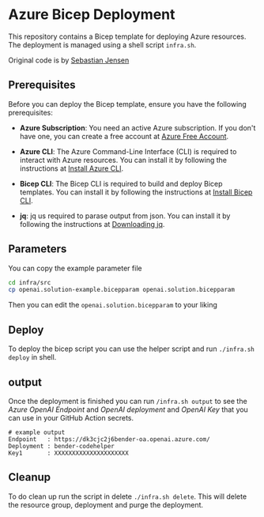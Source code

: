 # Azure Bicep Deployment

This repository contains a Bicep template for deploying Azure resources. The
deployment is managed using a shell script `infra.sh`.

Original code is by
[Sebastian Jensen](https://medium.com/medialesson/deploy-an-azure-openai-service-with-llm-deployments-via-bicep-244411472d40)

## Prerequisites

Before you can deploy the Bicep template, ensure you have the following
prerequisites:

- **Azure Subscription**: You need an active Azure subscription. If you don't
  have one, you can create a free account at
  [Azure Free Account](https://azure.microsoft.com/free/).

- **Azure CLI**: The Azure Command-Line Interface (CLI) is required to interact
  with Azure resources. You can install it by following the instructions at
  [Install Azure CLI](https://docs.microsoft.com/cli/azure/install-azure-cli).

- **Bicep CLI**: The Bicep CLI is required to build and deploy Bicep templates.
  You can install it by following the instructions at
  [Install Bicep CLI](https://docs.microsoft.com/azure/azure-resource-manager/bicep/install).

- **jq**: jq us required to parase output from json.
  You can install it by following the instructions at
  [Downloading jq]([https://docs.microsoft.com/azure/azure-resource-manager/bicep/install](https://jqlang.github.io/jq/download/)).

## Parameters

You can copy the example parameter file

```bash
cd infra/src
cp openai.solution-example.bicepparam openai.solution.bicepparam
```

Then you can edit the `openai.solution.bicepparam` to your liking

## Deploy

To deploy the bicep script you can use the helper script and run `./infra.sh deploy` in shell. 

## output

Once the deployment is finished you can run `/infra.sh output` to see the _Azure OpenAI Endpoint_ and _OpenAI
deployment_ and _OpenAI Key_ that you can use in your GitHub Action secrets.

```shell
# example output
Endpoint   : https://dk3cjc2j6bender-oa.openai.azure.com/
Deployment : bender-codehelper
Key1       : XXXXXXXXXXXXXXXXXXXXX
```

## Cleanup

To do clean up run the script in delete `./infra.sh delete`. This will delete the resource group, deployment and purge the deployment.
